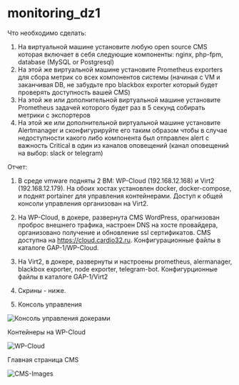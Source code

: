# monitoring_dz1

Что необходимо сделать:
1. На виртуальной машине установите любую open source CMS которая включает в себя следующие компоненты: nginx, php-fpm, database (MySQL or Postgresql)
2. На этой же виртуальной машине установите Prometheus exporters для сбора метрик со всех компонентов системы (начиная с VM и заканчивая DB, не забудьте про blackbox exporter который будет проверять доступность вашей CMS)
3. На этой же или дополнительной виртуальной машине установите Prometheus задачей которого будет раз в 5 секунд собирать метрики с экспортеров
4. На этой же или дополнительной виртуальной машине установите Alertmanager и сконфигурируйте его таким образом чтобы в случае недоступности какого либо компонента был отправлен alert с важность Critical в один из каналов оповещений (канал оповещений на выбор: slack or telegram)

Отчет:
1. В среде vmware подняты 2 ВМ: WP-Cloud (192.168.12.168) и Virt2 (192.168.12.179). На обоих хостах установлен docker, docker-compose, и поднят portainer для управления контейнерами. Доступ к общей консоли управления организован на Virt2.
2. На WP-Cloud, в докере, развернута CMS WordPress, орагнизован проброс внешнего трафика, настроен DNS на хосте провайдера, организовано получение и обновление ssl сертификатов. CMS доступна на https://cloud.cardio32.ru. Конфигурационные файлы в каталоге GAP-1/WP-Cloud.
3. На Virt2, в докере, развернуты и настроены prometheus, alermanager, blackbox exporter, node exporter, telegram-bot. Конфигурционные файлы в каталоге GAP-1/Virt2
4. Скрины - ниже.

5. Консоль управления

![Консоль управления докерами](https://user-images.githubusercontent.com/23739863/169861856-b1c7c3a9-5d4a-4fbb-ab46-d7f39e2964c9.png)

Контейнеры на WP-Cloud

![WP-Cloud](https://user-images.githubusercontent.com/23739863/169865049-33ea30fb-f020-42a6-a197-cffeeb8b1dde.png)

Главная страница CMS

![CMS-Images]()
